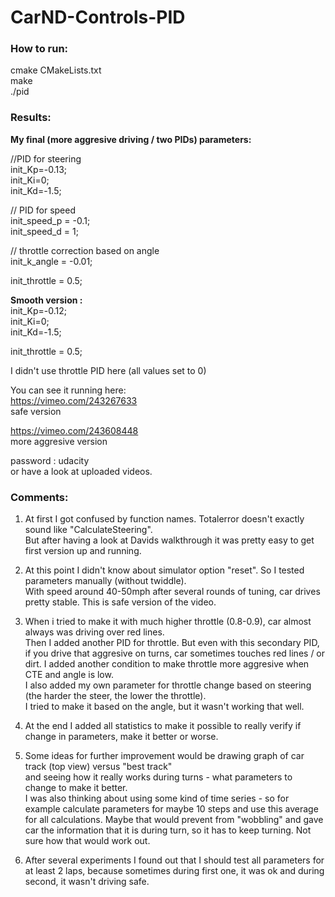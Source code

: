 # CarND-Controls-PID

### How to run:
cmake CMakeLists.txt  
make  
./pid  

### Results:
<b> My final (more aggresive driving / two PIDs) parameters:  </b>

//PID for steering  
init_Kp=-0.13;  
init_Ki=0;  
init_Kd=-1.5;  

// PID for speed  
init_speed_p = -0.1;   
init_speed_d = 1;   

// throttle correction based on angle  
init_k_angle = -0.01;  

init_throttle = 0.5;  


<b> Smooth version :  </b>  
init_Kp=-0.12;  
init_Ki=0;  
init_Kd=-1.5;  

init_throttle = 0.5;  

I didn't use throttle PID here (all values set to 0)  


You can see it running here:  
https://vimeo.com/243267633  
safe version  

https://vimeo.com/243608448  
more aggresive version  

password : udacity  
or have a look at uploaded videos.   


### Comments:
1) At first I got confused by function names. Totalerror doesn't exactly sound like "CalculateSteering".  
But after having a look at Davids walkthrough it was pretty easy to get first version up and running.   

2) At this point I didn't know about simulator option "reset". So I tested parameters manually (without twiddle).  
With speed around 40-50mph after several rounds of tuning, car drives pretty stable. This is safe version of the video.  

3) When i tried to make it with much higher throttle (0.8-0.9), car almost always was driving over red lines.  
Then I added another PID for throttle. But even with this secondary PID, if you drive that aggresive on turns, car sometimes 
touches red lines / or dirt. I added another condition to make throttle more aggresive when CTE and angle is low.   
I also added my own parameter for throttle change based on steering (the harder the steer, the lower the throttle).  
I tried to make it based on the angle, but it wasn't working that well. 

4) At the end I added all statistics to make it possible to really verify if change in parameters, make it better or worse.   

5) Some ideas for further improvement would be drawing graph of car track (top view) versus "best track"   
and seeing how it really works during turns - what parameters to change to make it better.   
I was also thinking about using some kind of time series - so for example calculate parameters for maybe 10 steps and use this average for all calculations. Maybe that would prevent from "wobbling" and gave car the information that it is during turn, so it has to keep turning. Not sure how that would work out.   

6) After several experiments I found out that I should test all parameters for at least 2 laps, because sometimes during first one, it was ok and during second, it wasn't driving safe. 







 
 

